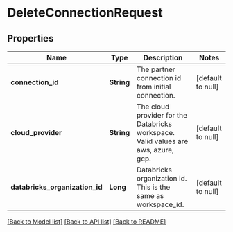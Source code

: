 # DeleteConnectionRequest
## Properties

| Name | Type | Description | Notes |
|------------ | ------------- | ------------- | -------------|
| **connection\_id** | **String** | The partner connection id from initial connection. | [default to null] |
| **cloud\_provider** | **String** | The cloud provider for the Databricks workspace. Valid values are aws, azure, gcp. | [default to null] |
| **databricks\_organization\_id** | **Long** | Databricks organization id. This is the same as workspace_id. | [default to null] |

[[Back to Model list]](../README.md#documentation-for-models) [[Back to API list]](../README.md#documentation-for-api-endpoints) [[Back to README]](../README.md)


